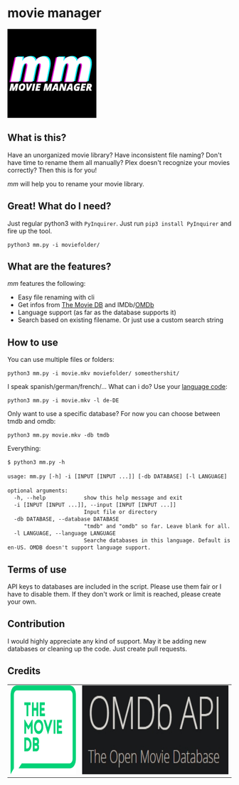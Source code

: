 # movie manager
![](assets/mm.jpg)

## What is this?

Have an unorganized movie library? Have inconsistent file naming? Don't have time to rename them all manually? Plex doesn't recognize your movies correctly? Then this is for you!

<i>mm</i> will help you to rename your movie library.

## Great! What do I need?

Just regular python3 with `PyInquirer`.
Just run `pip3 install PyInquirer` and fire up the tool.

```
python3 mm.py -i moviefolder/
```

## What are the features?

<i>mm</i> features the following:

*  Easy file renaming with cli
*  Get infos from [The Movie DB](https://www.themoviedb.org/) and IMDb/[OMDb](https://www.omdbapi.com/)
*  Language support (as far as the database supports it)
*  Search based on existing filename. Or just use a custom search string

## How to use

You can use multiple files or folders:

```
python3 mm.py -i movie.mkv moviefolder/ someothershit/
```

I speak spanish/german/french/... What can i do? Use your [language code](http://www.lingoes.net/en/translator/langcode.htm):

```
python3 mm.py -i movie.mkv -l de-DE
```
Only want to use a specific database? For now you can choose between tmdb and omdb:

```
python3 mm.py movie.mkv -db tmdb
```

Everything:

```
$ python3 mm.py -h

usage: mm.py [-h] -i [INPUT [INPUT ...]] [-db DATABASE] [-l LANGUAGE]

optional arguments:
  -h, --help            show this help message and exit
  -i [INPUT [INPUT ...]], --input [INPUT [INPUT ...]]
                        Input file or directory
  -db DATABASE, --database DATABASE
                        "tmdb" and "omdb" so far. Leave blank for all.
  -l LANGUAGE, --language LANGUAGE
                        Searche databases in this language. Default is en-US. OMDB doesn't support language support.
```

## Terms of use

API keys to databases are included in the script. Please use them fair or I have to disable them. If they don't work or limit is reached, please create your own.

## Contribution

I would highly appreciate any kind of support. May it be adding new databases or cleaning up the code. Just create pull requests.

## Credits

<table>
<tr>
<td>
<a href="https://www.themoviedb.org/">
<img src="assets/tmdb.svg" height=200 />
</a>
</td>
<td>
<a href="https://www.omdbapi.com/">
<img src="assets/omdb.jpg" height=200 />
</a>
</td>
</tr>
</table>